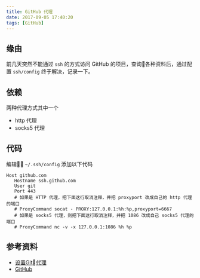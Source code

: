 ```yaml
---
title: GitHub 代理
date: 2017-09-05 17:40:20
tags: [GitHub]
---
```


## 缘由

前几天突然不能通过 `ssh` 的方式访问 GitHub 的项目，查询各种资料后，通过配置 `ssh/config` 终于解决，记录一下。

## 依赖

两种代理方式其中一个

* http 代理
* socks5 代理

## 代码

编辑 `~/.ssh/config` 添加以下代码

```bash
Host github.com
   Hostname ssh.github.com
   User git
   Port 443
   # 如果是 HTTP 代理，把下面这行取消注释，并把 proxyport 改成自己的 http 代理的端口
   # ProxyCommand socat - PROXY:127.0.0.1:%h:%p,proxyport=6667
   # 如果是 socks5 代理，则把下面这行取消注释，并把 1086 改成自己 socks5 代理的端口
   # ProxyCommand nc -v -x 127.0.0.1:1086 %h %p
```

## 参考资料

* [设置Git代理](https://imciel.com/2016/06/28/git-proxy/)
* [GitHub](https://help.github.com/articles/using-ssh-over-the-https-port/)